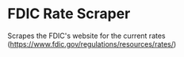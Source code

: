 # FDIC Rate Scraper

Scrapes the FDIC's website for the current rates (https://www.fdic.gov/regulations/resources/rates/)
